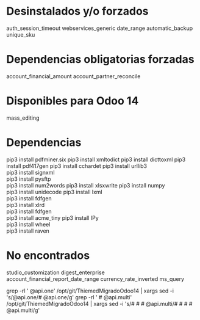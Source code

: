 # Desinstalados y/o forzados
auth_session_timeout
webservices_generic
date_range
automatic_backup
unique_sku

# Dependencias obligatorias forzadas
account_financial_amount
account_partner_reconcile

# Disponibles para Odoo 14
mass_editing





# Dependencias
pip3 install pdfminer.six
pip3 install xmltodict
pip3 install dicttoxml
pip3 install pdf417gen
pip3 install cchardet 
pip3 install urllib3  
pip3 install signxml  
pip3 install pysftp   
pip3 install num2words
pip3 install xlsxwrite
pip3 install numpy    
pip3 install unidecode
pip3 install lxml     
pip3 install fdfgen   
pip3 install xlrd     
pip3 install fdfgen   
pip3 install acme_tiny
pip3 install IPy      
pip3 install wheel    
pip3 install raven    





# No encontrados
studio_customization
digest_enterprise
account_financial_report_date_range
currency_rate_inverted
ms_query




grep -rl '  @api.one' /opt/git/ThiemedMigradoOdoo14 | xargs sed -i 's/@api.one/# @api.one/g'
grep -rl '  # @api.multi' /opt/git/ThiemedMigradoOdoo14 | xargs sed -i 's/# # # @api.multi/# # # # @api.multi/g'